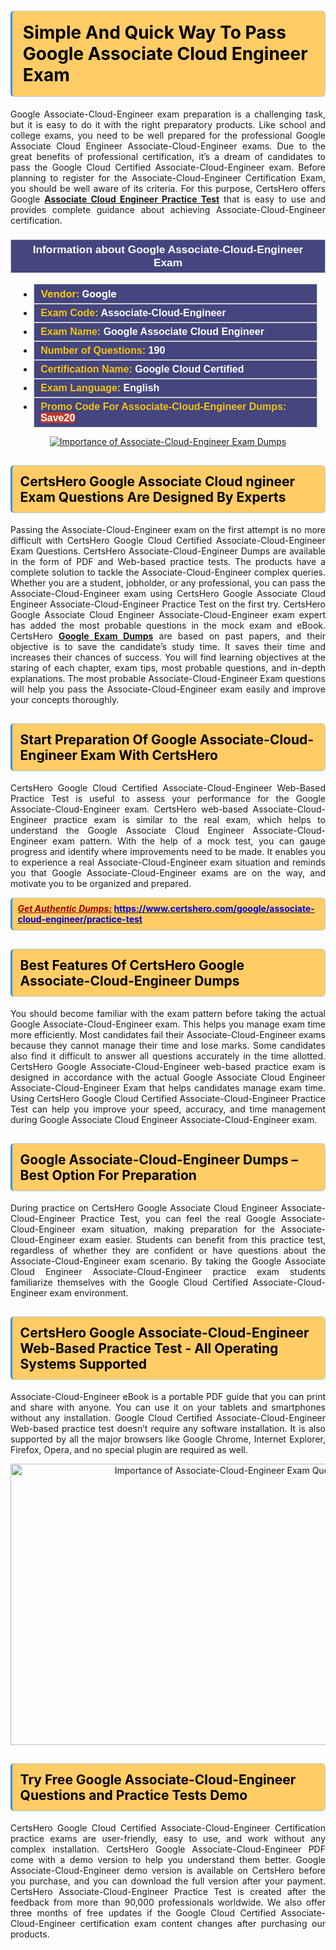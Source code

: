 <h1><strong><span style="display:block; color:#000000; background:#ffcc66; border: 0.5px solid #AED6F1 ; border-left: 3px solid #3498DB; padding: .6em; border-radius: 6px;">Simple And Quick Way To Pass Google Associate Cloud Engineer Exam</span></strong></h1>

<p style="text-align: justify;">Google Associate-Cloud-Engineer exam preparation is a challenging task, but it is easy to do it with the right preparatory products. Like school and college exams, you need to be well prepared for the professional Google Associate Cloud Engineer Associate-Cloud-Engineer exams. Due to the great benefits of professional certification, it’s a dream of candidates to pass the Google Cloud Certified Associate-Cloud-Engineer exam. Before planning to register for the Associate-Cloud-Engineer Certification Exam, you should be well aware of its criteria. For this purpose, CertsHero offers Google <a href="https://www.certshero.com/google/associate-cloud-engineer"><strong>Associate Cloud Engineer Practice Test</strong></a> that is easy to use and provides complete guidance about achieving Associate-Cloud-Engineer certification.</p>

<h3 style="background: #454580; border: 1px solid rgb(204, 204, 204); padding: 5px 10px; text-align: center;"><span style="color:#ffffff;"><span style="font-size:11pt"><span style="line-height:normal"><span style="font-family:Calibri,sans-serif"><b><span style="font-size:13.0pt"><span cambria="">Information about Google Associate-Cloud-Engineer Exam</span></span></b></span></span></span></span></h3>

<ul>
	<li style="margin:0cm 10pt">
	<div style="background:#454580; border: 1px solid rgb(204, 204, 204); padding: 5px 10px; text-align: justify;"><span style="font-size:11pt"><span style="line-height:normal"><span style="tab-stops:list 36.0pt"><span style="font-fam ily:Calibri,sans-serif"><b><span style="font-size:12.0pt"><span new="" roman="" style="font-family:" times=""><span style="color:#f1c40f;">Vendor:</span> <span style="color:#ffffff;">Google</span></span></span></b></span></span></span></span></div>
	</li>
	<li style="margin:0cm 10pt">
	<div style="background: #454580; border: 1px solid rgb(204, 204, 204); padding: 5px 10px; text-align: justify;"><span style="font-size:11pt"><span style="line-height:normal"><span style="tab-stops:list 36.0pt"><span style="font-family:Calibri,sans-serif"><b><span style="font-size:12.0pt"><span new="" roman="" style="font-family:" times=""><span style="color:#f1c40f;">Exam Code:</span> <span style="color:#ffffff;">Associate-Cloud-Engineer</span></span></span></b></span></span></span></span></div>
	</li>
	<li style="margin:0cm 10pt">
	<div style="background: #454580; border: 1px solid rgb(204, 204, 204); padding: 5px 10px; text-align: justify;"><span style="font-size:11pt"><span style="line-height:normal"><span style="tab-stops:list 36.0pt"><span style="font-family:Calibri,sans-serif"><b><span style="font-size:12.0pt"><span new="" roman="" style="font-family:" times=""><span style="color:#f1c40f;">Exam Name:</span> <span style="color:#ffffff;">Google Associate Cloud Engineer</span></span></span></b></span></span></span></span></div>
	</li>
	<li style="margin:0cm 10pt">
	<div style="background: #454580; border: 1px solid rgb(204, 204, 204); padding: 5px 10px;"><span style="font-size:11pt"><span style="line-height:normal"><span style="tab-stops:list 36.0pt"><span style="font-family:Calibri,sans-serif"><b><span style="font-size:12.0pt"><span new="" roman="" style="font-family:" times=""><span style="color:#f1c40f;">Number of Questions: </span><span style="color:#ffffff;">190</span></span></span></b></span></span></span></span></div>
	</li>
	<li style="margin:0cm 10pt">
	<div style="background: #454580; border: 1px solid rgb(204, 204, 204); padding: 5px 10px; text-align: justify;"><span style="font-size:11pt"><span style="line-height:normal"><span style="tab-stops:list 36.0pt"><span style="font-family:Calibri,sans-serif"><b><span style="font-size:12.0pt"><span new="" roman="" style="font-family:" times=""><span style="color:#f1c40f;">Certification Name:</span> <span style="color:#ffffff;">Google Cloud Certified</span></span></span></b></span></span></span></span></div>
	</li>
	<li style="margin:0cm 10pt">
	<div style="background: #454580; border: 1px solid rgb(204, 204, 204); padding: 5px 10px; text-align: justify;"><span style="font-size:11pt"><span style="line-height:normal"><span style="tab-stops:list 36.0pt"><span style="font-family:Calibri,sans-serif"><b><span style="font-size:12.0pt"><span new="" roman="" style="font-family:" times=""><span style="color:#f1c40f;">Exam Language:</span> <span style="color:#ffffff;">English</span></span></span></b></span></span></span></span></div>
	</li>
	<li style="margin:0cm 10pt">
	<div style="background: #454580; border: 1px solid rgb(204, 204, 204); padding: 5px 10px;"><span style="font-size:11pt"><span style="line-height:normal"><span style="tab-stops:list 36.0pt"><span style="font-family:Calibri,sans-serif"><b><span style="font-size:12.0pt"><span new="" roman="" style="font-family:" times=""><span style="color:#f1c40f;">Promo Code For Associate-Cloud-Engineer Dumps: </span><span style="color:#ffffff;"><span style="background-color:#c0392b;">Save20</span></span></span></span></b></span></span></span></span></div>
	</li>
</ul>

<p style="text-align: center;"><a href="https://www.certshero.com/google/associate-cloud-engineer" rel="NOFOLLOW"><img alt="Importance of Associate-Cloud-Engineer Exam Dumps" src="https://i.imgur.com/UZuq4Dk.jpeg" /></a></p>

<h2><strong><span style="display:block; color:#000000; background:#ffcc66; border: 0.5px solid #AED6F1 ; border-left: 3px solid #3498DB; padding: .6em; border-radius: 6px;">CertsHero Google Associate Cloud ngineer Exam Questions Are Designed By Experts</span></strong></h2>

<p style="text-align: justify;">Passing the Associate-Cloud-Engineer exam on the first attempt is no more difficult with CertsHero Google Cloud Certified Associate-Cloud-Engineer Exam Questions. CertsHero Associate-Cloud-Engineer Dumps are available in the form of PDF and Web-based practice tests. The products have a complete solution to tackle the Associate-Cloud-Engineer complex queries. Whether you are a student, jobholder, or any professional, you can pass the Associate-Cloud-Engineer exam using CertsHero Google Associate Cloud Engineer Associate-Cloud-Engineer Practice Test on the first try. CertsHero Google Associate Cloud Engineer Associate-Cloud-Engineer exam expert has added the most probable questions in the mock exam and eBook. CertsHero <a href="https://www.certshero.com/google"><strong>Google Exam Dumps</strong></a> are based on past papers, and their objective is to save the candidate’s study time. It saves their time and increases their chances of success. You will find learning objectives at the staring of each chapter, exam tips, most probable questions, and in-depth explanations. The most probable Associate-Cloud-Engineer Exam questions will help you pass the Associate-Cloud-Engineer exam easily and improve your concepts thoroughly.</p>

<h2><strong><span style="display:block; color:#000000; background:#ffcc66; border: 0.5px solid #AED6F1 ; border-left: 3px solid #3498DB; padding: .6em; border-radius: 6px;">Start Preparation Of Google Associate-Cloud-Engineer Exam With CertsHero</span></strong></h2>

<p style="text-align: justify;">CertsHero Google Cloud Certified Associate-Cloud-Engineer Web-Based Practice Test is useful to assess your performance for the Google Associate-Cloud-Engineer exam. CertsHero web-based Associate-Cloud-Engineer practice exam is similar to the real exam, which helps to understand the Google Associate Cloud Engineer Associate-Cloud-Engineer exam pattern. With the help of a mock test, you can gauge progress and identify where improvements need to be made. It enables you to experience a real Associate-Cloud-Engineer exam situation and reminds you that Google Associate-Cloud-Engineer exams are on the way, and motivate you to be organized and prepared.</p>

<p><strong><span style="display:block; color:#990000; background:#ffcc66; border: 0.5px solid #AED6F1 ; border-left: 3px solid #3498DB; padding: .6em; border-radius: 6px;"><span style="font-size:14px;"><u><i>Get Authentic Dumps:</i></u></span> <a href="https://www.certshero.com/google/associate-cloud-engineer/practice-test"><span style="color:#0000cc;">https://www.certshero.com/google/associate-cloud-engineer/practice-test</span></a></span></strong></p>

<h2><strong><span style="display:block; color:#000000; background:#ffcc66; border: 0.5px solid #AED6F1 ; border-left: 3px solid #3498DB; padding: .6em; border-radius: 6px;">Best Features Of CertsHero Google Associate-Cloud-Engineer Dumps</span></strong></h2>

<p style="text-align: justify;">You should become familiar with the exam pattern before taking the actual Google Associate-Cloud-Engineer exam. This helps you manage exam time more efficiently. Most candidates fail their Associate-Cloud-Engineer exams because they cannot manage their time and lose marks. Some candidates also find it difficult to answer all questions accurately in the time allotted. CertsHero Google Associate-Cloud-Engineer web-based practice exam is designed in accordance with the actual Google Associate Cloud Engineer Associate-Cloud-Engineer Exam that helps candidates manage exam time. Using CertsHero Google Cloud Certified Associate-Cloud-Engineer Practice Test can help you improve your speed, accuracy, and time management during Google Associate Cloud Engineer Associate-Cloud-Engineer exam.</p>

<h2><strong><span style="display:block; color:#000000; background:#ffcc66; border: 0.5px solid #AED6F1 ; border-left: 3px solid #3498DB; padding: .6em; border-radius: 6px;">Google Associate-Cloud-Engineer Dumps – Best Option For Preparation</span></strong></h2>

<p style="text-align: justify;">During practice on CertsHero Google Associate Cloud Engineer Associate-Cloud-Engineer Practice Test, you can feel the real Google Associate-Cloud-Engineer exam situation, making preparation for the Associate-Cloud-Engineer exam easier. Students can benefit from this practice test, regardless of whether they are confident or have questions about the Associate-Cloud-Engineer exam scenario. By taking the Google Associate Cloud Engineer Associate-Cloud-Engineer practice exam students familiarize themselves with the Google Cloud Certified Associate-Cloud-Engineer exam environment.</p>

<h2><strong><span style="display:block; color:#000000; background:#ffcc66; border: 0.5px solid #AED6F1 ; border-left: 3px solid #3498DB; padding: .6em; border-radius: 6px;">CertsHero Google Associate-Cloud-Engineer Web-Based Practice Test - All Operating Systems Supported</span></strong></h2>

<p style="text-align: justify;">Associate-Cloud-Engineer eBook is a portable PDF guide that you can print and share with anyone. You can use it on your tablets and smartphones without any installation. Google Cloud Certified Associate-Cloud-Engineer Web-based practice test doesn’t require any software installation. It is also supported by all the major browsers like Google Chrome, Internet Explorer, Firefox, Opera, and no special plugin are required as well.</p>

<p style="text-align: center;"><a href="https://www.certshero.com/product-detail/associate-cloud-engineer" rel="NOFOLLOW"><img alt="Importance of Associate-Cloud-Engineer Exam Questions" height="450" src="https://i.redd.it/vixpkfso1g981.jpg" width="700" /></a></p>

<h2><strong><span style="display:block; color:#000000; background:#ffcc66; border: 0.5px solid #AED6F1 ; border-left: 3px solid #3498DB; padding: .6em; border-radius: 6px;">Try Free Google Associate-Cloud-Engineer Questions and Practice Tests Demo</span></strong></h2>

<p style="text-align: justify;">CertsHero Google Cloud Certified Associate-Cloud-Engineer Certification practice exams are user-friendly, easy to use, and work without any complex installation. CertsHero Google Associate-Cloud-Engineer PDF come with a demo version to help you understand them better. Google Associate-Cloud-Engineer demo version is available on CertsHero before you purchase, and you can download the full version after your payment. CertsHero Associate-Cloud-Engineer Practice Test is created after the feedback from more than 90,000 professionals worldwide. We also offer three months of free updates if the Google Cloud Certified Associate-Cloud-Engineer certification exam content changes after purchasing our products.</p>
